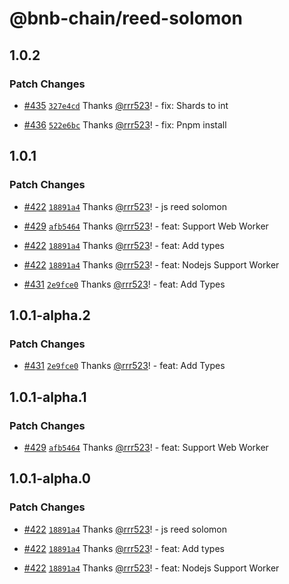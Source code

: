 # @bnb-chain/reed-solomon

## 1.0.2

### Patch Changes

- [#435](https://github.com/bnb-chain/greenfield-js-sdk/pull/435)
  [`327e4cd`](https://github.com/bnb-chain/greenfield-js-sdk/commit/327e4cdbdc0e1b71236731f425db3efbe7abb4f6)
  Thanks [@rrr523](https://github.com/rrr523)! - fix: Shards to int

- [#436](https://github.com/bnb-chain/greenfield-js-sdk/pull/436)
  [`522e6bc`](https://github.com/bnb-chain/greenfield-js-sdk/commit/522e6bc7adb81f393e677d8cc09b8d00420bf0a5)
  Thanks [@rrr523](https://github.com/rrr523)! - fix: Pnpm install

## 1.0.1

### Patch Changes

- [#422](https://github.com/bnb-chain/greenfield-js-sdk/pull/422)
  [`18891a4`](https://github.com/bnb-chain/greenfield-js-sdk/commit/18891a45cf06120b042427493422fd469a5c393f)
  Thanks [@rrr523](https://github.com/rrr523)! - js reed solomon

- [#429](https://github.com/bnb-chain/greenfield-js-sdk/pull/429)
  [`afb5464`](https://github.com/bnb-chain/greenfield-js-sdk/commit/afb54644683c8da508d250731a6462676cf44747)
  Thanks [@rrr523](https://github.com/rrr523)! - feat: Support Web Worker

- [#422](https://github.com/bnb-chain/greenfield-js-sdk/pull/422)
  [`18891a4`](https://github.com/bnb-chain/greenfield-js-sdk/commit/18891a45cf06120b042427493422fd469a5c393f)
  Thanks [@rrr523](https://github.com/rrr523)! - feat: Add types

- [#422](https://github.com/bnb-chain/greenfield-js-sdk/pull/422)
  [`18891a4`](https://github.com/bnb-chain/greenfield-js-sdk/commit/18891a45cf06120b042427493422fd469a5c393f)
  Thanks [@rrr523](https://github.com/rrr523)! - feat: Nodejs Support Worker

- [#431](https://github.com/bnb-chain/greenfield-js-sdk/pull/431)
  [`2e9fce0`](https://github.com/bnb-chain/greenfield-js-sdk/commit/2e9fce0c5b3da426feb0d6b03d95450ac83a6491)
  Thanks [@rrr523](https://github.com/rrr523)! - feat: Add Types

## 1.0.1-alpha.2

### Patch Changes

- [#431](https://github.com/bnb-chain/greenfield-js-sdk/pull/431)
  [`2e9fce0`](https://github.com/bnb-chain/greenfield-js-sdk/commit/2e9fce0c5b3da426feb0d6b03d95450ac83a6491)
  Thanks [@rrr523](https://github.com/rrr523)! - feat: Add Types

## 1.0.1-alpha.1

### Patch Changes

- [#429](https://github.com/bnb-chain/greenfield-js-sdk/pull/429)
  [`afb5464`](https://github.com/bnb-chain/greenfield-js-sdk/commit/afb54644683c8da508d250731a6462676cf44747)
  Thanks [@rrr523](https://github.com/rrr523)! - feat: Support Web Worker

## 1.0.1-alpha.0

### Patch Changes

- [#422](https://github.com/bnb-chain/greenfield-js-sdk/pull/422)
  [`18891a4`](https://github.com/bnb-chain/greenfield-js-sdk/commit/18891a45cf06120b042427493422fd469a5c393f)
  Thanks [@rrr523](https://github.com/rrr523)! - js reed solomon

- [#422](https://github.com/bnb-chain/greenfield-js-sdk/pull/422)
  [`18891a4`](https://github.com/bnb-chain/greenfield-js-sdk/commit/18891a45cf06120b042427493422fd469a5c393f)
  Thanks [@rrr523](https://github.com/rrr523)! - feat: Add types

- [#422](https://github.com/bnb-chain/greenfield-js-sdk/pull/422)
  [`18891a4`](https://github.com/bnb-chain/greenfield-js-sdk/commit/18891a45cf06120b042427493422fd469a5c393f)
  Thanks [@rrr523](https://github.com/rrr523)! - feat: Nodejs Support Worker
